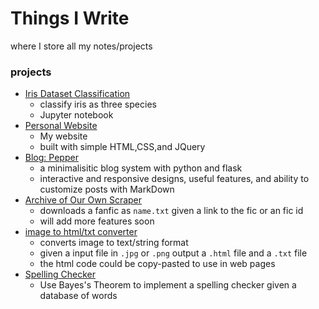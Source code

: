 # Things I Write
where I store all my notes/projects

### projects
- [Iris Dataset Classification](iris/iris_classification.ipynb)
    - classify iris as three species 
    - Jupyter notebook
- [Personal Website](https://iasnobmatsu.github.io/)
    - My website
    - built with simple HTML,CSS,and JQuery
- [Blog: Pepper](pepper/README.md)
    - a minimalisitic blog system with python and flask
    - interactive and responsive designs, useful features, and ability to customize posts with MarkDown
- [Archive of Our Own Scraper](ficLoader.py)
    - downloads a fanfic as `name.txt` given a link to the fic or an fic id
    - will add more features soon 
- [image to html/txt converter](imgtotext/imgtotxt.md)
    - converts image to text/string format
    - given a input file in `.jpg` or `.png` output a `.html` file and a `.txt` file
    - the html code could be copy-pasted to use in web pages
- [Spelling Checker](bayes-theorem/bayes.md)
    - Use Bayes's Theorem to implement a spelling checker given a database of words




